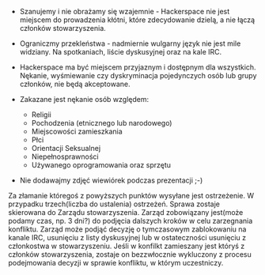 - Szanujemy i nie obrażamy się wzajemnie - Hackerspace nie jest miejscem do prowadzenia kłótni, które zdecydowanie dzielą, a nie łączą członków stowarzyszenia.
- Ograniczmy przekleństwa - nadmiernie wulgarny język nie jest mile widziany. Na spotkaniach, liście dyskusyjnej oraz na kale IRC.
- Hackerspace ma być miejscem przyjaznym i dostępnym dla wszystkich. Nękanie, wyśmiewanie czy dyskryminacja pojedynczych osób lub grupy członków, nie będą akceptowane.
- Zakazane jest nękanie osób względem:
	- Religii
	- Pochodzenia (etnicznego lub narodowego)
	- Miejscowości zamieszkania
	- Płci
	- Orientacji Seksualnej
	- Niepełnosprawności
	- Używanego oprogramowania oraz sprzętu

- Nie dodawajmy zdjęć wiewiórek podczas prezentacji ;-) 

Za złamanie któregoś z powyższych punktów wysyłane jest ostrzeżenie. W przypadku trzech(liczba do ustalenia) ostrzeżeń. Sprawa zostaje skierowana do Zarządu stowarzyszenia. Zarząd zobowiązany jest(może podamy czas, np. 3 dni?) do podjęcia dalszych kroków w celu zarzegnania konfliktu. Zarząd może podjąć decyzję o tymczasowym zablokowaniu na kanale IRC, usunięciu z listy dyskusyjnej lub w ostateczności usunięciu z członkostwa w stowarzyszeniu.
Jeśli w konfilkt zamieszany jest któryś z członków stowarzyszenia, zostaje on bezzwłocznie wykluczony z procesu podejmowania decyzji w sprawie konfliktu, w którym uczestniczy.

